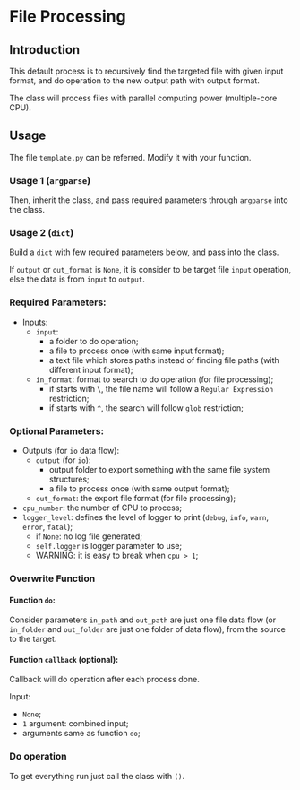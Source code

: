 # File Processing
## Introduction
This default process is to recursively find the targeted file with given input format, and do operation to the new output path with output format.

The class will process files with parallel computing power (multiple-core CPU).
## Usage
The file `template.py` can be referred. Modify it with your function.

### Usage 1 (`argparse`)
Then, inherit the class, and pass required parameters through `argparse` into the class.

### Usage 2 (`dict`)
Build a `dict` with few required parameters below, and pass into the class.

If `output` or `out_format` is `None`, it is consider to be target file `input` operation, else the data is from `input` to `output`.
### Required Parameters:
* Inputs:
  * `input`: 
    * a folder to do operation;
    * a file to process once (with same input format);
    * a text file which stores paths instead of finding file paths (with different input format);
  * `in_format`: format to search to do operation (for file processing); 
    * if starts with `\`, the file name will follow a `Regular Expression` restriction;
    * if starts with `^`, the search will follow `glob` restriction;
### Optional Parameters:

* Outputs (for `io` data flow):
  * `output` (for `io`):
    * output folder to export something with the same file system structures;
    * a file to process once (with same output format);
  * `out_format`: the export file format (for file processing);
* `cpu_number`: the number of CPU to process;
* `logger_level`: defines the level of logger to print (`debug`, `info`, `warn`, `error`, `fatal`);
  * if `None`: no log file generated; 
  * `self.logger` is logger parameter to use; 
  * WARNING: it is easy to break when `cpu > 1`;

### Overwrite Function

#### Function `do`:

Consider parameters `in_path` and `out_path` are just one file data flow (or `in_folder` and `out_folder` are just one folder of data flow), from the source to the target.

#### Function `callback` (optional):

Callback will do operation after each process done.

Input:
   * `None`;
   * `1` argument: combined input;
   * arguments same as function `do`;

### Do operation
To get everything run just call the class with `()`.

